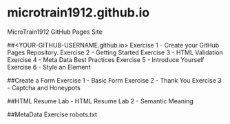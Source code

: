 # microtrain1912.github.io
MicroTrain1912 GitHub Pages Site

##<YOUR-GITHUB-USERNAME.github.io>
Exercise 1 - Create your GitHub Pages Repository.
Exercise 2 - Getting Started
Exercise 3 - HTML Validation
Exercise 4 - Meta Data Best Practices
Exercise 5 - Introduce Yourself
Exercise 6 - Style an Element

##Create a Form
Exercise 1 - Basic Form
Exercise 2 - Thank You
Exercise 3 - Captcha and Honeypots

##HTML Resume
Lab - HTML Resume
Lab 2 - Semantic Meaning

##MetaData
Exercise robots.txt